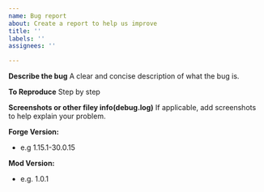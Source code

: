 ```yaml
---
name: Bug report
about: Create a report to help us improve
title: ''
labels: ''
assignees: ''

---
```


**Describe the bug**
A clear and concise description of what the bug is.

**To Reproduce**
Step by step

**Screenshots or other filey info(debug.log)**
If applicable, add screenshots to help explain your problem.

**Forge Version:**
- e.g 1.15.1-30.0.15

**Mod Version:**
- e.g. 1.0.1
